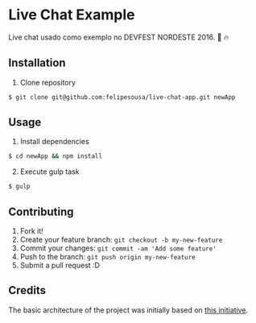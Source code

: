 # Live Chat Example

Live chat usado como exemplo no DEVFEST NORDESTE 2016. :gift: :fire: 

## Installation

1. Clone repository

```bash 
$ git clone git@github.com:felipesousa/live-chat-app.git newApp
```

## Usage

1. Install dependencies

```bash 
$ cd newApp && npm install
```

2. Execute gulp task

```bash 
$ gulp
```

## Contributing

1. Fork it!
2. Create your feature branch: `git checkout -b my-new-feature`
3. Commit your changes: `git commit -am 'Add some feature'`
4. Push to the branch: `git push origin my-new-feature`
5. Submit a pull request :D

## Credits

The basic architecture of the project was initially based on [this initiative](https://github.com/felipesousa/ionbase/).
